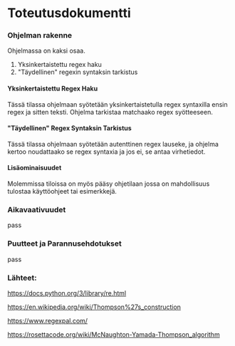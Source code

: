 # Toteutusdokumentti

### Ohjelman rakenne

Ohjelmassa on kaksi osaa.

1. Yksinkertaistettu regex haku
2. "Täydellinen" regexin syntaksin tarkistus

#### Yksinkertaistettu Regex Haku

Tässä tilassa ohjelmaan syötetään yksinkertaistetulla regex syntaxilla ensin regex ja sitten teksti. Ohjelma tarkistaa matchaako regex syötteeseen.

#### "Täydellinen" Regex Syntaksin Tarkistus

Tässä tilassa ohjelmaan syötetään autenttinen regex lauseke, ja ohjelma kertoo noudattaako se regex syntaxia ja jos ei, se antaa virhetiedot.

#### Lisäominaisuudet

Molemmissa tiloissa on myös pääsy ohjetilaan jossa on mahdollisuus tulostaa käyttöohjeet tai esimerkkejä.

### Aikavaativuudet

pass

### Puutteet ja Parannusehdotukset

pass

### Lähteet:

https://docs.python.org/3/library/re.html

https://en.wikipedia.org/wiki/Thompson%27s_construction

https://www.regexpal.com/

https://rosettacode.org/wiki/McNaughton-Yamada-Thompson_algorithm
